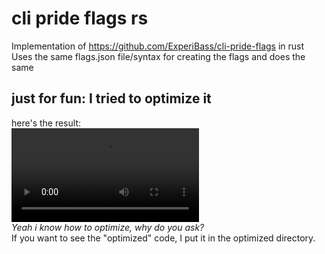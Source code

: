 # cli pride flags rs

Implementation of https://github.com/ExperiBass/cli-pride-flags in rust <br>
Uses the same flags.json file/syntax for creating the flags and does the same

## just for fun: I tried to optimize it
here's the result: <br>
![](optimized.webm) <br>
*Yeah i know how to optimize, why do you ask?* <br>
If you want to see the "optimized" code, I put it in the optimized directory.